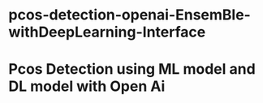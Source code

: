 # pcos-detection-openai-EnsemBle-withDeepLearning-Interface
<h1>Pcos Detection using ML model and DL model with Open Ai</h1>
